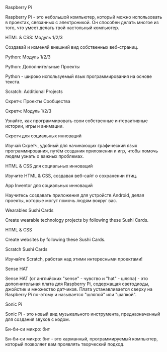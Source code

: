 Raspberry Pi

Raspberry Pi - это небольшой компьютер, который можно использовать в проектах, связанных с электроникой. Он способен делать многое из того, что умеет делать твой настольный компьютер.

HTML & CSS: Модуль 1/2/3

Создавай и изменяй внешний вид собственных веб-страниц.

Python: Модуль 1/2/3

Python: Дополнительные Проекты

Python - широко используемый язык программирования на основе текста.

Scratch: Additional Projects

Скретч: Проекты Сообщества

Скретч: Модуль 1/2/3

Узнайте, как программировать свои собственные интерактивные истории, игры и анимации.

Скретч для социальных инноваций

Изучай Скретч, удобный для начинающих графический язык программирования, путём создания приложении и игр, чтобы помочь людям узнать о важных проблемах.

HTML & CSS для социальных инноваций

Изучите HTML & CSS, создавая веб-сайт о сохранении птиц.

App Inventor для социальных инноваций

Научитесь создавать приложения для устройств Android, делая проекты, которые могут помочь людям вокруг вас.

Wearables Sushi Cards

Create wearable technology projects by following these Sushi Cards.

HTML & CSS

Create websites by following these Sushi Cards.

Scratch Sushi Cards

Изучайте Scratch, работая над этими интересными проектами!

Sense HAT

Sense HAT (от английских "sense" - чувство и "hat" - шляпа) - это дополнительная плата для Raspberry Pi, содержащая светодиоды, джойстик и множество датчиков. Плата устанавливается сверху на Raspberry Pi по-этому и называется "шляпой" или "шапкой".

Sonic Pi

Sonic Pi - это новый вид музыкального инструмента, предназначенный для создания звуков с кодом.

Би-би-си микро: бит

Би-би-си микро: бит - это карманный, программируемый компьютер, который позволяет вам проявлять творческий подход.
